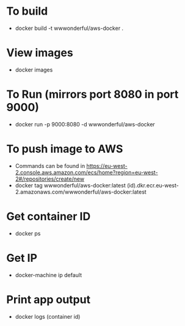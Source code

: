 # To build
- docker build -t wwwonderful/aws-docker .

# View images
- docker images

# To Run (mirrors port 8080 in port 9000)
- docker run -p 9000:8080 -d wwwonderful/aws-docker

# To push image to AWS 
- Commands can be found in https://eu-west-2.console.aws.amazon.com/ecs/home?region=eu-west-2#/repositories/create/new
- docker tag wwwonderful/aws-docker:latest (id).dkr.ecr.eu-west-2.amazonaws.com/wwwonderful/aws-docker:latest

# Get container ID
- docker ps

# Get IP
- docker-machine ip default

# Print app output
- docker logs (container id)
